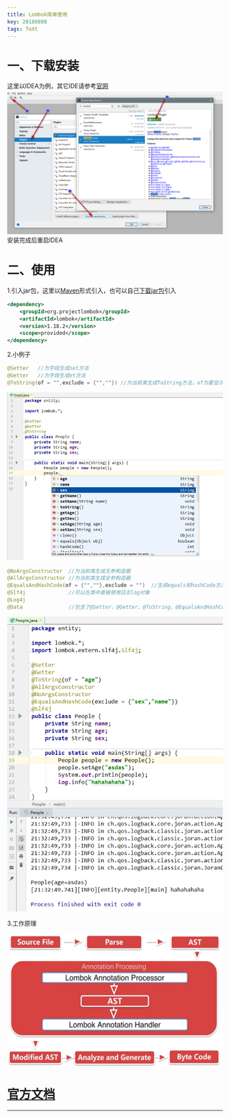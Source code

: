 ```yaml
---
title: Lombok简单使用
key: 20180808
tags: TeXt
---
```


# 一、下载安装

这里以IDEA为例，其它IDE请参考[官网](https://www.projectlombok.org/)
![install](/myres/20180808/20180808005548.png)
安装完成后重启IDEA

# 二、使用

1.引入jar包，这里以[Maven](https://www.projectlombok.org/setup/maven)形式引入，也可以自己[下载jar包](https://www.projectlombok.org/download)引入

```xml
<dependency>
    <groupId>org.projectlombok</groupId>
    <artifactId>lombok</artifactId>
    <version>1.18.2</version>
    <scope>provided</scope>
</dependency>
```

<!--more-->

2.小例子

```java
@Setter   //为字段生成set方法
@Getter   //为字段生成et方法
@ToString(of = "",exclude = {"",""}) //为当前类生成ToString方法，of为要显示的字段，exclude为不显示的字段，默认全部显示
```

![install](/myres/20180808/20180808205313.png)

```java
@NoArgsConstructor  //为当前类生成无参构造器
@AllArgsConstructor //为当前类生成全参构造器
@EqualsAndHashCode(of = {"",""},exclude = "")  //生成equals和hashCode方法
@Slf4j              //可以在类中直接使用日志log对象
@Log4j
@Data               //包含了@Setter，@Getter，@ToString，@EqualsAndHashCode，还会生成canEqualf方法
```

![install](/myres/20180808/20180808213339.png)

3.工作原理

![install](/myres/20180808/20180808212225.png)

# [官方文档](http://jnb.ociweb.com/jnb/jnbJan2010.html)

---